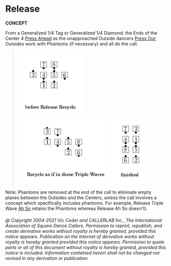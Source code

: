 
# Release <anything>
**CONCEPT**   

From a Generalized 1/4 Tag or Generalized 1/4 Diamond:
the Ends of the Center 4 [Press Ahead](../c1/press.md)
as the unapproached
Outside dancers [Press Out](../c1/press.md);
Outsides work with Phantoms (if necessary) and all do the <anything> call.

> 
> ![alt](release_anything-1.png)
> ![alt](release_anything-2.png)
> ![alt](release_anything-3.png)
> 

Note: Phantoms are removed at the end of the call to eliminate empty planes
between the Outsides and the Centers, unless the <anything> call
involves a concept which specifically includes phantoms.
For example, Release Triple Wave [Ah So](../c1/ah_so.md) retains the
Phantoms whereas Release Ah So doesn't).

###### @ Copyright 2004-2021 Vic Ceder and CALLERLAB Inc., The International Association of Square Dance Callers. Permission to reprint, republish, and create derivative works without royalty is hereby granted, provided this notice appears. Publication on the Internet of derivative works without royalty is hereby granted provided this notice appears. Permission to quote parts or all of this document without royalty is hereby granted, provided this notice is included. Information contained herein shall not be changed nor revised in any derivation or publication.
